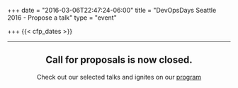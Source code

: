 +++
date = "2016-03-06T22:47:24-06:00"
title = "DevOpsDays Seattle 2016 - Propose a talk"
type = "event"

+++
  {{< cfp_dates >}}

<hr>
<center>
  <h2>Call for proposals is now closed.</h2>
  <p>Check out our selected talks and ignites on our <a href="/events/2016-seattle/program/">program</a></p>
</center>
